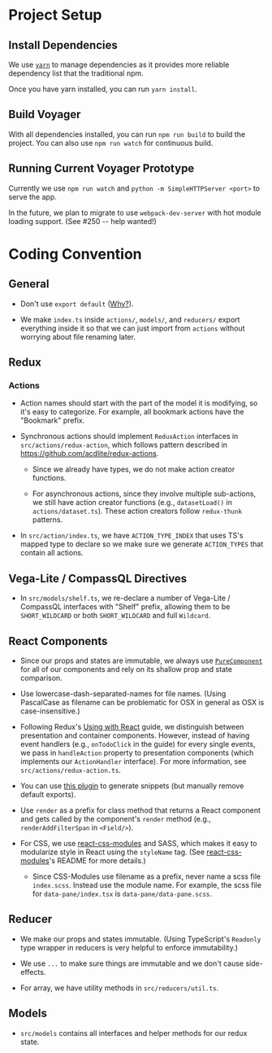 # Project Setup

## Install Dependencies

We use [`yarn`](https://yarnpkg.com/en/) to manage dependencies as it provides more reliable dependency list that the traditional npm.

Once you have yarn installed, you can run `yarn install`.

## Build Voyager

With all dependencies installed, you can run `npm run build` to build the project.
You can also use `npm run watch` for continuous build.

## Running Current Voyager Prototype

Currently we use `npm run watch` and `python -m SimpleHTTPServer <port>` to serve the app.

In the future, we plan to migrate to use `webpack-dev-server` with hot module loading support. (See #250 -- help wanted!)


# Coding Convention

## General

- Don't use `export default` ([Why?](https://basarat.gitbooks.io/typescript/docs/tips/defaultIsBad.html)).

- We make `index.ts` inside `actions/`, `models/`, and `reducers/` export everything inside it so that we can just import from `actions` without worrying about file renaming later.

## Redux

### Actions

- Action names should start with the part of the model it is modifying, so it's easy to categorize. For example, all bookmark actions have the "Bookmark" prefix.

- Synchronous actions should implement `ReduxAction` interfaces in `src/actions/redux-action`, which follows pattern described in https://github.com/acdlite/redux-actions.
  - Since we already have types, we do not make action creator functions.

  - For asynchronous actions, since they involve multiple sub-actions, we still have action creator functions (e.g., `datasetLoad()` in `actions/dataset.ts`). These action creators follow  `redux-thunk` patterns.

- In `src/action/index.ts`, we have `ACTION_TYPE_INDEX` that uses TS's mapped type to declare so we make sure we generate `ACTION_TYPES` that contain all actions.

## Vega-Lite / CompassQL Directives

- In `src/models/shelf.ts`, we re-declare a number of Vega-Lite / CompassQL interfaces with "Shelf" prefix, allowing them to be `SHORT_WILDCARD` or both `SHORT_WILDCARD` and full `Wildcard`.

## React Components

- Since our props and states are immutable, we always use [`PureComponent`](https://facebook.github.io/react/docs/react-api.html#react.purecomponent) for all of our components and rely on its shallow prop and state comparison.

- Use lowercase-dash-separated-names for file names. (Using PascalCase as filename can be problematic for OSX in general as OSX is case-insensitive.)

- Following Redux's [Using with React](http://redux.js.org/docs/basics/UsageWithReact.html) guide, we distinguish between presentation and container components. However, instead of having event handlers (e.g., `onTodoClick` in the guide) for every single events, we pass in `handleAction` property to presentation components (which implements our `ActionHandler` interface).  For more information, see `src/actions/redux-action.ts`.

- You can use [this plugin](https://marketplace.visualstudio.com/items?itemName=infeng.vscode-react-typescript) to generate snippets (but manually remove default exports).

- Use `render` as a prefix for class method that returns a React component and gets called by the component's `render` method (e.g., `renderAddFilterSpan` in `<Field/>`).

- For CSS, we use [react-css-modules](https://github.com/gajus/react-css-modules) and SASS, which makes it easy to modularize style in React using the `styleName` tag.  (See [react-css-modules](https://github.com/gajus/react-css-modules)'s README for more details.)
  - Since CSS-Modules use filename as a prefix, never name a scss file `index.scss`.  Instead use the module name.  For example, the scss file for `data-pane/index.tsx` is `data-pane/data-pane.scss`.

## Reducer

- We make our props and states immutable. (Using TypeScript's `Readonly` type wrapper in reducers is very helpful to enforce immutability.)

- We use `...` to make sure things are immutable and we don't cause side-effects.

- For array, we have utility methods in `src/reducers/util.ts`.

## Models

- `src/models` contains all interfaces and helper methods for our redux state.
